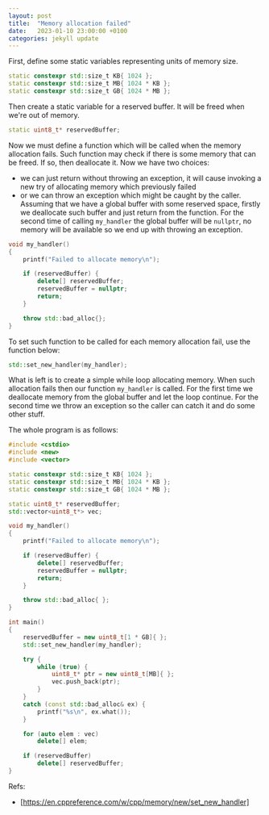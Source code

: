 ```yaml
---
layout: post
title:  "Memory allocation failed"
date:   2023-01-10 23:00:00 +0100
categories: jekyll update
---
```


First, define some static variables representing units of memory size.
```cpp
static constexpr std::size_t KB{ 1024 };
static constexpr std::size_t MB{ 1024 * KB };
static constexpr std::size_t GB{ 1024 * MB };
```

Then create a static variable for a reserved buffer. It will be freed when we're out of memory.
```cpp
static uint8_t* reservedBuffer;
```

Now we must define a function which will be called when the memory allocation fails. Such function may check if there is some memory that can be freed. If so, then deallocate it. Now we have two choices:
- we can just return without throwing an exception, it will cause invoking a new try of allocating memory which previously failed
- or we can throw an exception which might be caught by the caller.
Assuming that we have a global buffer with some reserved space, firstly we deallocate such buffer and just return from the function. For the second time of calling `my_handler` the global buffer will be `nullptr`, no memory will be available so we end up with throwing an exception.

```cpp
void my_handler()
{
    printf("Failed to allocate memory\n");

    if (reservedBuffer) {
        delete[] reservedBuffer;
        reservedBuffer = nullptr;
        return;
    }

    throw std::bad_alloc{};
}
```

To set such function to be called for each memory allocation fail, use the function below:
```cpp
std::set_new_handler(my_handler);
```

What is left is to create a simple while loop allocating memory. When such allocation fails then our function `my_handler` is called. For the first time we deallocate memory from the global buffer and let the loop continue. For the second time we throw an exception so the caller can catch it and do some other stuff.

The whole program is as follows:
```cpp
#include <cstdio>
#include <new>
#include <vector>

static constexpr std::size_t KB{ 1024 };
static constexpr std::size_t MB{ 1024 * KB };
static constexpr std::size_t GB{ 1024 * MB };

static uint8_t* reservedBuffer;
std::vector<uint8_t*> vec;

void my_handler()
{
    printf("Failed to allocate memory\n");

    if (reservedBuffer) {
        delete[] reservedBuffer;
        reservedBuffer = nullptr;
        return;
    }

    throw std::bad_alloc{ };
}

int main()
{
    reservedBuffer = new uint8_t[1 * GB]{ };
    std::set_new_handler(my_handler);

    try {
        while (true) {
            uint8_t* ptr = new uint8_t[MB]{ };
            vec.push_back(ptr);
        }
    }
    catch (const std::bad_alloc& ex) {
        printf("%s\n", ex.what());
    }

    for (auto elem : vec)
        delete[] elem;

    if (reservedBuffer)
        delete[] reservedBuffer;
}
```

Refs:
- [https://en.cppreference.com/w/cpp/memory/new/set_new_handler]

[https://en.cppreference.com/w/cpp/memory/new/set_new_handler]: https://en.cppreference.com/w/cpp/memory/new/set_new_handler